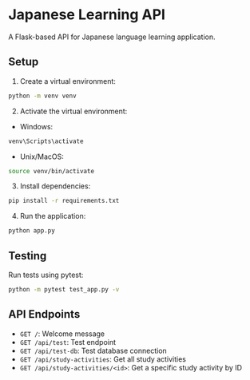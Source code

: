 # Japanese Learning API

A Flask-based API for Japanese language learning application.

## Setup

1. Create a virtual environment:
```bash
python -m venv venv
```

2. Activate the virtual environment:
- Windows:
```bash
venv\Scripts\activate
```
- Unix/MacOS:
```bash
source venv/bin/activate
```

3. Install dependencies:
```bash
pip install -r requirements.txt
```

4. Run the application:
```bash
python app.py
```

## Testing

Run tests using pytest:
```bash
python -m pytest test_app.py -v
```

## API Endpoints

- `GET /`: Welcome message
- `GET /api/test`: Test endpoint
- `GET /api/test-db`: Test database connection
- `GET /api/study-activities`: Get all study activities
- `GET /api/study-activities/<id>`: Get a specific study activity by ID 